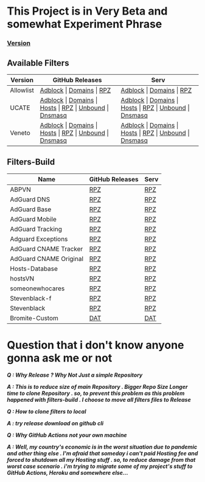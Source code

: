 # This Project is in Very Beta and somewhat Experiment Phrase
### [Version](version.md)
## Available Filters
| Version   | GitHub Releases                                                                                                                                                                                                                                                                                                                                                                                                                                                                                                                                                               | Serv                                                                                                                                                                                                                                                                                                                                                                                                                   |
|-----------|------------------------------------------------------------------------------------------------------------------------------------------------------------------------------------------------------------------------------------------------------------------------------------------------------------------------------------------------------------------------------------------------------------------------------------------------------------------------------------------------------------------------------------------------------------------------|------------------------------------------------------------------------------------------------------------------------------------------------------------------------------------------------------------------------------------------------------------------------------------------------------------------------------------------------------------------------------------------------------------------------|
| Allowlist | [Adblock](https://github.com/minoplhy/filters/releases/download/latest/Allowlist_adblock.txt) \| [Domains](https://github.com/minoplhy/filters/releases/download/latest/Allowlist_domains.txt) \| [RPZ](https://github.com/minoplhy/filters/releases/download/latest/Allowlist_rpz.txt)                                                                                                                                                                                                                                                                                | [Adblock](https://serv.1w1.one/content/filters/Allowlist_adblock.txt) \| [Domains](https://serv.1w1.one/content/filters/Allowlist_adblock.txt) \| [RPZ](https://serv.1w1.one/content/filters/Allowlist_rpz.txt)                                                                                                                                                                                                        |
| UCATE     | [Adblock](https://github.com/minoplhy/filters/releases/download/latest/ucate_adblock.txt) \| [Domains](https://github.com/minoplhy/filters/releases/download/latest/ucate_domains.txt) \| [Hosts](https://github.com/minoplhy/filters/releases/download/latest/ucate_hosts.txt) \| [RPZ](https://github.com/minoplhy/filters/releases/download/latest/ucate_rpz.txt) \| [Unbound](https://github.com/minoplhy/filters/releases/download/latest/ucate_unbound.conf) \| [Dnsmasq](https://github.com/minoplhy/filters/releases/download/latest/ucate_dnsmasq.conf)       | [Adblock](https://serv.1w1.one/content/filters/ucate_adblock.txt) \| [Domains](https://serv.1w1.one/content/filters/ucate_domains.txt) \| [Hosts](https://serv.1w1.one/content/filters/ucate_hosts.txt) \| [RPZ](https://serv.1w1.one/content/filters/ucate_rpz.txt) \| [Unbound](https://serv.1w1.one/content/filters/ucate_unbound.conf) \| [Dnsmasq](https://serv.1w1.one/content/filters/ucate_dnsmasq.conf)       |
| Veneto    | [Adblock](https://github.com/minoplhy/filters/releases/download/latest/Veneto_adblock.txt) \| [Domains](https://github.com/minoplhy/filters/releases/download/latest/Veneto_domains.txt) \| [Hosts](https://github.com/minoplhy/filters/releases/download/latest/Veneto_hosts.txt) \| [RPZ](https://github.com/minoplhy/filters/releases/download/latest/Veneto_rpz.txt) \| [Unbound](https://github.com/minoplhy/filters/releases/download/latest/Veneto_unbound.conf) \| [Dnsmasq](https://github.com/minoplhy/filters/releases/download/latest/Veneto_dnsmasq.conf) | [Adblock](https://serv.1w1.one/content/filters/Veneto_adblock.txt) \| [Domains](https://serv.1w1.one/content/filters/Veneto_domains.txt) \| [Hosts](https://serv.1w1.one/content/filters/Veneto_hosts.txt) \| [RPZ](https://serv.1w1.one/content/filters/Veneto_rpz.txt) \| [Unbound](https://serv.1w1.one/content/filters/Veneto_unbound.conf) \| [Dnsmasq](https://serv.1w1.one/content/filters/Veneto_dnsmasq.conf) |

## Filters-Build
| Name                   | GitHub Releases                                                                                              | Serv                                                                                |
|------------------------|--------------------------------------------------------------------------------------------------------------|-------------------------------------------------------------------------------------|
| ABPVN                  | [RPZ](https://github.com/minoplhy/filters/releases/download/filters-build/abpvn_rpz.txt)                     | [RPZ](https://serv.1w1.one/content/filters-build/abpvn_rpz.txt)                     |
| AdGuard DNS            | [RPZ](https://github.com/minoplhy/filters/releases/download/filters-build/Adguard-dns_rpz.txt)               | [RPZ](https://serv.1w1.one/content/filters-build/Adguard-dns_rpz.txt)               |
| AdGuard Base           | [RPZ](https://github.com/minoplhy/filters/releases/download/filters-build/Adguard-Base_rpz.txt)              | [RPZ](https://serv.1w1.one/content/filters-build/Adguard-base_rpz.txt)              |
| AdGuard Mobile         | [RPZ](https://github.com/minoplhy/filters/releases/download/filters-build/Adguard-Mobile_rpz.txt)            | [RPZ](https://serv.1w1.one/content/filters-build/Adguard-Mobile_rpz.txt)            |
| AdGuard Tracking       | [RPZ](https://github.com/minoplhy/filters/releases/download/filters-build/Adguard-Tracking_rpz.txt)          | [RPZ](https://serv.1w1.one/content/filters-build/Adguard-Tracking_rpz.txt)          |
| Adguard Exceptions     | [RPZ](https://github.com/minoplhy/filters/releases/download/filters-build/Adguard-exceptions_rpz.txt)        | [RPZ](https://serv.1w1.one/content/filters-build/Adguard-exceptions_rpz.txt)        |
| AdGuard CNAME Tracker  | [RPZ](https://github.com/minoplhy/filters/releases/download/filters-build/Adguard-cname-tracker_rpz.txt)     | [RPZ](https://serv.1w1.one/content/filters-build/Adguard-cname-tracker_rpz.txt)     |
| AdGuard CNAME Original | [RPZ](https://github.com/minoplhy/filters/releases/download/filters-build/Adguard-cname-original_rpz.txt)    | [RPZ](https://serv.1w1.one/content/filters-build/Adguard-cname-original_rpz.txt)    |
| Hosts-Database         | [RPZ](https://github.com/minoplhy/filters/releases/download/filters-build/hosts-database-full-alive_rpz.txt) | [RPZ](https://serv.1w1.one/content/filters-build/hosts-database-full-alive_rpz.txt) |
| hostsVN                | [RPZ](https://github.com/minoplhy/filters/releases/download/filters-build/hostsVN-all_rpz.txt)               | [RPZ](https://serv.1w1.one/content/filters-build/hostsVN-all_rpz.txt)               |
| someonewhocares        | [RPZ](https://github.com/minoplhy/filters/releases/download/filters-build/someonewhocares_rpz.txt)           | [RPZ](https://serv.1w1.one/content/filters-build/someonewhocares_rpz.txt)           |
| Stevenblack-f          | [RPZ](https://github.com/minoplhy/filters/releases/download/filters-build/stevenblack-f_rpz.txt)             | [RPZ](https://serv.1w1.one/content/filters-build/stevenblack-f_rpz.txt)             |
| Stevenblack            | [RPZ](https://github.com/minoplhy/filters/releases/download/filters-build/stevenblack_rpz.txt)               | [RPZ](https://serv.1w1.one/content/filters-build/stevenblack_rpz.txt)               |
| Bromite-Custom         | [DAT](https://github.com/minoplhy/filters/releases/download/filters-build/filters.dat)                       | [DAT](https://serv.1w1.one/content/filters-build/filters.dat)                       |

# Question that i don't know anyone gonna ask me or not
***Q : Why Release ? Why Not Just a simple Repository***

***A : This is to reduce size of main Repository . Bigger Repo Size Longer time to clone Repository . so, to prevent this problem as this problem happened with filters-build . I choose to move all filters files to Release***

***Q : How to clone filters to local***

***A : try release download on github cli***

***Q : Why GitHub Actions not your own machine***

***A : Well, my country's economic is in the worst situation due to pandemic and other thing else . I'm afraid that someday i can't paid Hosting fee and forced to shutdown all my Hosting stuff . so, to reduce damage from that worst case scenario . i'm trying to migrate some of my project's stuff to GitHub Actions, Heroku and somewhere else...***
